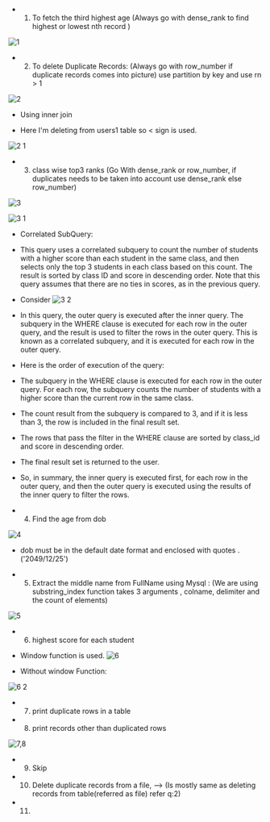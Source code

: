 - 1) To fetch the third highest age (Always go with dense_rank to find highest or lowest nth record )

![1](https://user-images.githubusercontent.com/121089254/233547445-e49df70d-d27d-44f0-abd9-82110be2903b.png)

- 2) To delete Duplicate Records: (Always go with row_number if duplicate records comes into picture) use partition by key and use rn > 1

![2](https://user-images.githubusercontent.com/121089254/233547977-a0e62295-37c3-4d3c-b3eb-f90107e8e542.png)

- Using inner join

- Here I'm deleting from users1 table so < sign is used.

![2 1](https://user-images.githubusercontent.com/121089254/233559051-6bb9dae7-1054-4a05-b721-4e8e88678c5b.png)


- 3) class wise top3 ranks (Go With dense_rank or row_number, if duplicates needs to be taken into account use dense_rank else row_number)

![3](https://user-images.githubusercontent.com/121089254/233549027-31098c0f-83f6-464b-b48c-fe5d8c4309fe.png)

![3 1](https://user-images.githubusercontent.com/121089254/233549050-ef006545-82b1-43e8-a160-e18e28c6579d.png)

- Correlated SubQuery:

- This query uses a correlated subquery to count the number of students with a higher score than each student in the same class, and then selects only the top 3 students in each class based on this count. The result is sorted by class ID and score in descending order. Note that this query assumes that there are no ties in scores, as in the previous query.

- Consider 
![3 2](https://user-images.githubusercontent.com/121089254/233551668-43a840bd-dc76-4753-b98b-bab7ccffdcb0.png)

- In this query, the outer query is executed after the inner query. The subquery in the WHERE clause is executed for each row in the outer query, and the result is used to filter the rows in the outer query. This is known as a correlated subquery, and it is executed for each row in the outer query.

- Here is the order of execution of the query:

- The subquery in the WHERE clause is executed for each row in the outer query. For each row, the subquery counts the number of students with a higher score than the current row in the same class.

- The count result from the subquery is compared to 3, and if it is less than 3, the row is included in the final result set.

- The rows that pass the filter in the WHERE clause are sorted by class_id and score in descending order.

- The final result set is returned to the user.

- So, in summary, the inner query is executed first, for each row in the outer query, and then the outer query is executed using the results of the inner query to filter the rows.

- 4) Find the age from dob

![4](https://user-images.githubusercontent.com/121089254/233552930-8a5e5d47-cfb4-44ee-a354-210784e989f1.png)

- dob must be in the default date format and enclosed with quotes . ('2049/12/25')

- 5) Extract the middle name from FullName using Mysql : (We are using substring_index function takes 3 arguments , colname, delimiter and the count of elements)

![5](https://user-images.githubusercontent.com/121089254/233556598-978d17fe-ab79-475e-a804-f0c8390b81aa.png)

- 6) highest score for each student  

- Window function is used.
![6](https://user-images.githubusercontent.com/121089254/233560449-f50097a4-d552-4fa5-b107-1699e5ebb1d1.png)

- Without window Function:

![6 2](https://user-images.githubusercontent.com/121089254/233560770-82edcdbd-755a-4b33-a2c1-cf0045dfb72c.png)

- 7) print duplicate rows in a table 

- 8) print records other than duplicated rows

![7,8](https://user-images.githubusercontent.com/121089254/233656003-f7cf9d32-e5f1-47d3-ae2b-e1510c704183.png)

- 9) Skip

- 10) Delete duplicate records from a file, --> (Is mostly same as deleting records from table(referred as file) refer q:2)

- 11)
